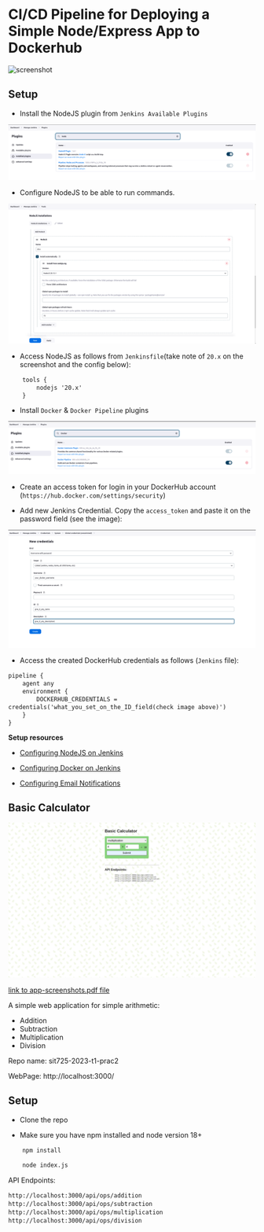 # CI/CD Pipeline for Deploying a Simple Node/Express App to Dockerhub
![screenshot](./jenkins-5-screenshot.png)
## Setup

- Install the NodeJS plugin from `Jenkins Available Plugins`

![screenshot](./jenkins-1-screenshot.png)

- Configure NodeJS to be able to run commands.

![screenshot](./jenkins-2-screenshot.png)

- Access NodeJS as follows from `Jenkinsfile`(take note of `20.x` on the screenshot and the config below):

```jenkins
    tools {
        nodejs '20.x' 
    }
```

- Install `Docker` & `Docker Pipeline` plugins

![screenshot](./jenkins-3-screenshot.png)

- Create an access token for login in your DockerHub account (`https://hub.docker.com/settings/security`)

- Add new Jenkins Credential. Copy the `access_token` and paste it on the password field (see the image):

![screenshot](./jenkins-4-screenshot.png)

- Access the created DockerHub credentials as follows (`Jenkins` file):

```
pipeline {
    agent any
    environment {
        DOCKERHUB_CREDENTIALS = credentials('what_you_set_on_the_ID_field(check image above)')
    }
}
```

**Setup resources**

- [Configuring NodeJS on Jenkins](https://www.youtube.com/watch?v=cm_oM3yoB5Q&ab_channel=CloudBeesTV)

- [Configuring Docker on Jenkins](https://www.youtube.com/watch?v=alQQ84M4CYU&ab_channel=CloudBeesTV)

- [Configuring Email Notifications](https://www.youtube.com/watch?v=HZwnGjmzLqk&ab_channel=DerrickMbarani)

##  Basic Calculator

![screenshot](./screenshot.png)

[link to app-screenshots.pdf file]('./app-screenshots.pdf')

A simple web application for simple arithmetic: 
- Addition
- Subtraction
- Multiplication
- Division

Repo name: sit725-2023-t1-prac2

WebPage: http://localhost:3000/

## Setup

- Clone the repo

- Make sure you have npm installed and node version 18+

```bash
    npm install
``` 

```bash
    node index.js
``` 

API Endpoints:
```markdown
http://localhost:3000/api/ops/addition
http://localhost:3000/api/ops/subtraction
http://localhost:3000/api/ops/multiplication
http://localhost:3000/api/ops/division
```


